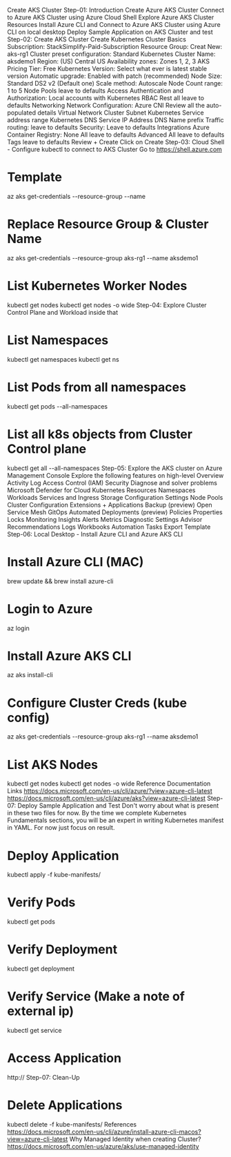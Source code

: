 Create AKS Cluster
Step-01: Introduction
Create Azure AKS Cluster
Connect to Azure AKS Cluster using Azure Cloud Shell
Explore Azure AKS Cluster Resources
Install Azure CLI and Connect to Azure AKS Cluster using Azure CLI on local desktop
Deploy Sample Application on AKS Cluster and test
Step-02: Create AKS Cluster
Create Kubernetes Cluster
Basics
Subscription: StackSimplify-Paid-Subscription
Resource Group: Creat New: aks-rg1
Cluster preset configuration: Standard
Kubernetes Cluster Name: aksdemo1
Region: (US) Central US
Availability zones: Zones 1, 2, 3
AKS Pricing Tier: Free
Kubernetes Version: Select what ever is latest stable version
Automatic upgrade: Enabled with patch (recommended)
Node Size: Standard DS2 v2 (Default one)
Scale method: Autoscale
Node Count range: 1 to 5
Node Pools
leave to defaults
Access
Authentication and Authorization: Local accounts with Kubernetes RBAC
Rest all leave to defaults
Networking
Network Configuration: Azure CNI
Review all the auto-populated details
Virtual Network
Cluster Subnet
Kubernetes Service address range
Kubernetes DNS Service IP Address
DNS Name prefix
Traffic routing: leave to defaults
Security: Leave to defaults
Integrations
Azure Container Registry: None
All leave to defaults
Advanced
All leave to defaults
Tags
leave to defaults
Review + Create
Click on Create
Step-03: Cloud Shell - Configure kubectl to connect to AKS Cluster
Go to https://shell.azure.com
# Template
az aks get-credentials --resource-group <Resource-Group-Name> --name <Cluster-Name>

# Replace Resource Group & Cluster Name
az aks get-credentials --resource-group aks-rg1 --name aksdemo1

# List Kubernetes Worker Nodes
kubectl get nodes 
kubectl get nodes -o wide
Step-04: Explore Cluster Control Plane and Workload inside that
# List Namespaces
kubectl get namespaces
kubectl get ns

# List Pods from all namespaces
kubectl get pods --all-namespaces

# List all k8s objects from Cluster Control plane
kubectl get all --all-namespaces
Step-05: Explore the AKS cluster on Azure Management Console
Explore the following features on high-level
Overview
Activity Log
Access Control (IAM)
Security
Diagnose and solver problems
Microsoft Defender for Cloud
Kubernetes Resources
Namespaces
Workloads
Services and Ingress
Storage
Configuration
Settings
Node Pools
Cluster Configuration
Extensions + Applications
Backup (preview)
Open Service Mesh
GitOps
Automated Deployments (preview)
Policies
Properties
Locks
Monitoring
Insights
Alerts
Metrics
Diagnostic Settings
Advisor Recommendations
Logs
Workbooks
Automation
Tasks
Export Template
Step-06: Local Desktop - Install Azure CLI and Azure AKS CLI
# Install Azure CLI (MAC)
brew update && brew install azure-cli

# Login to Azure
az login

# Install Azure AKS CLI
az aks install-cli

# Configure Cluster Creds (kube config)
az aks get-credentials --resource-group aks-rg1 --name aksdemo1

# List AKS Nodes
kubectl get nodes 
kubectl get nodes -o wide
Reference Documentation Links
https://docs.microsoft.com/en-us/cli/azure/?view=azure-cli-latest
https://docs.microsoft.com/en-us/cli/azure/aks?view=azure-cli-latest
Step-07: Deploy Sample Application and Test
Don't worry about what is present in these two files for now.
By the time we complete Kubernetes Fundamentals sections, you will be an expert in writing Kubernetes manifest in YAML.
For now just focus on result.
# Deploy Application
kubectl apply -f kube-manifests/

# Verify Pods
kubectl get pods

# Verify Deployment
kubectl get deployment

# Verify Service (Make a note of external ip)
kubectl get service

# Access Application
http://<External-IP-from-get-service-output>
Step-07: Clean-Up
# Delete Applications
kubectl delete -f kube-manifests/
References
https://docs.microsoft.com/en-us/cli/azure/install-azure-cli-macos?view=azure-cli-latest
Why Managed Identity when creating Cluster?
https://docs.microsoft.com/en-us/azure/aks/use-managed-identity
